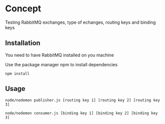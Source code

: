 # Concept

Testing RabbitMQ exchanges, type of echanges, routing keys and binding keys

## Installation

You need to have RabbitMQ installed on you machine

Use the package manager npm to install dependencies

```
npm install
```

## Usage

```
node/nodemon publisher.js [routing key 1] [routing key 2] [routing key 3]

node/nodemon consumer.js [binding key 1] [binding key 2] [binding key 3]

```
